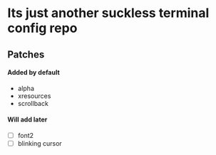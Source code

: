 # Its just another suckless terminal config repo
## Patches
#### Added by default
- alpha
- xresources
- scrollback

#### Will add later
- [ ] font2
- [ ] blinking cursor
